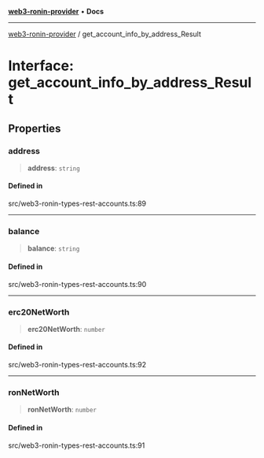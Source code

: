 [**web3-ronin-provider**](../README.md) • **Docs**

***

[web3-ronin-provider](../globals.md) / get\_account\_info\_by\_address\_Result

# Interface: get\_account\_info\_by\_address\_Result

## Properties

### address

> **address**: `string`

#### Defined in

src/web3-ronin-types-rest-accounts.ts:89

***

### balance

> **balance**: `string`

#### Defined in

src/web3-ronin-types-rest-accounts.ts:90

***

### erc20NetWorth

> **erc20NetWorth**: `number`

#### Defined in

src/web3-ronin-types-rest-accounts.ts:92

***

### ronNetWorth

> **ronNetWorth**: `number`

#### Defined in

src/web3-ronin-types-rest-accounts.ts:91
